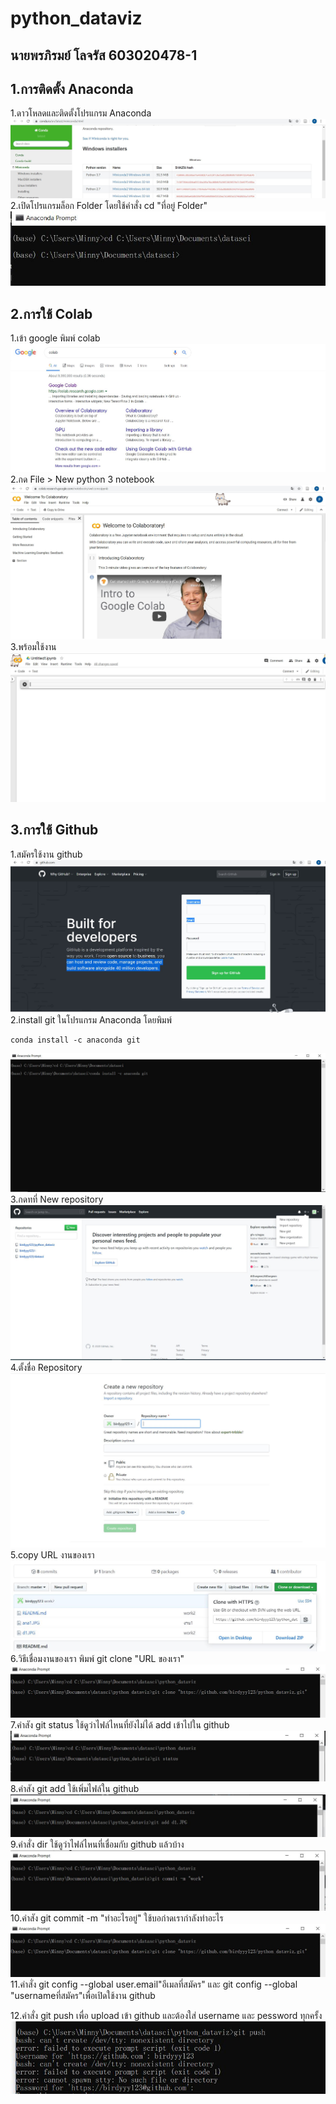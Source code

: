 # python_dataviz
## นายพรภิรมย์ โลจรัส 603020478-1
## 1.การติดตั้ง Anaconda 

1.ดาวโหลดและติดตั้งโปรแกรม Anaconda 
![](d1.JPG)
    2.เปิดโปรแกรมล็อก Folder โดยใช้คำสั่ง cd "ที่อยู่ Folder"
![](d2.JPG)
## 2.การใช้ Colab
 1.เข้า google พิมพ์ colab
![](d5.JPG)
    2.กด File > New python 3 notebook
![](d3.JPG)
    3.พร้อมใช้งาน
![](d4.JPG)
## 3.การใช้ Github
1.สมัครใช้งาน github 
![](d6.JPG)
    2.install git ในโปรแกรม Anaconda โดยพิมพ์ 

    conda install -c anaconda git
![](d10.JPG)
    3.กดทที่ New repository
![](d7.JPG)
    4.ตั้งชื่อ Repository
![](d8.JPG)
    5.copy URL งานของเรา
![](d9.JPG)
    6.วิธีเชื่อมงานของเรา พิมพ์ git clone "URL ของเรา"
![](d11.JPG)
    7.คำสัง git status ใช้ดูว่าไฟล์ไหนที่ยังไม่ได้ add เข้าไปใน github
![](d13.JPG)
    8.คำสัง git add ใช้เพิ่มไฟล์ใน github
![](d12.JPG)
    9.คำสั่ง dir ใช้ดูว่าไฟล์ไหนที่เชื่อมกับ github แล้วบ้าง
![](d15.JPG)
    10.คำสัง git commit -m "ทำอะไรอยู่" ใช้บอก่าดเรากำลังทำอะไร
![](d11.JPG)
11.คำสั่ง git config --global user.email"อีเมลที่สมัคร" และ git config --global "usernameที่สมัคร"เพื่อเปิดใช้งาน github

12.คำสั่ง git push เพื่อ upload เข้า github และต้องใส่ username และ pessword ทุกครั้ง
![](d16.JPG)